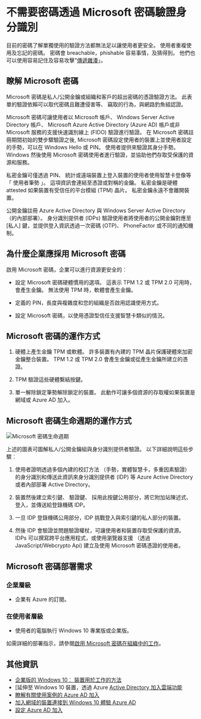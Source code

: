 <properties
    pageTitle="驗證身分識別，不需要密碼透過 Microsoft 密碼 |Microsoft Azure"
    description="部署 Microsoft 密碼提供 Microsoft 密碼及其他資訊的概觀。"
    services="active-directory"
    documentationCenter=""
    authors="femila"
    manager="swadhwa"
    editor=""
    tags="azure-classic-portal"/>

<tags
    ms.service="active-directory"
    ms.workload="identity"
    ms.tgt_pltfrm="na"
    ms.devlang="na"
    ms.topic="article"
    ms.date="09/27/2016"
    ms.author="femila"/>

# <a name="authenticating-identities-without-passwords-through-microsoft-passport"></a>不需要密碼透過 Microsoft 密碼驗證身分識別

目前的密碼了解單獨使用的驗證方法都無法足以讓使用者更安全。 使用者重複使用及忘記的密碼。 密碼會 breachable，phishable 容易事情，及猜得到。 他們也可以使用容易記住及容易攻擊"[傳遞雜湊](https://technet.microsoft.com/dn785092.aspx)」。

## <a name="about-microsoft-passport"></a>瞭解 Microsoft 密碼
Microsoft 密碼是私人/公開金鑰或組織和客戶的超出密碼的憑證驗證方法。 此表單的驗證依賴可以取代密碼且難遭侵害等、 竊取的行為，與網路釣魚組認證。

 Microsoft 密碼可讓使用者以 Microsoft 帳戶、 Windows Server Active Directory 帳戶、 Microsoft Azure Active Directory (Azure AD) 帳戶或非 Microsoft 服務的支援快速識別線上 (FIDO) 驗證進行驗證。 在 Microsoft 密碼註冊期間初始的雙步驟驗證之後, Microsoft 密碼設定使用者的裝置上並使用者設定的手勢，可以在 Windows Hello 或 PIN。 使用者提供來驗證其身分手勢。 Windows 然後使用 Microsoft 密碼使用者進行驗證，並協助他們存取受保護的資源和服務。

私密金鑰可僅透過 PIN、 統計或遠端裝置上登入裝置的使用者使用智慧卡登像等 「 使用者筆勢 」。 這項資訊會連結至憑證或對稱的金鑰。 私密金鑰是硬體 attested 如果裝置有受信任的平台模組 (TPM) 晶片。 私密金鑰永遠不會離開裝置。

公開金鑰註冊 Azure Active Directory 與 Windows Server Active Directory （的內部部署）。 身分識別提供者 (IDPs) 驗證使用者將使用者的公開金鑰對應至 [私人] 鍵，並提供登入資訊透過一次密碼 (OTP)、 PhoneFactor 或不同的通知機制。

## <a name="why-enterprises-should-adopt-microsoft-passport"></a>為什麼企業應採用 Microsoft 密碼

啟用 Microsoft 密碼，企業可以進行資源更安全的︰

* 設定 Microsoft 密碼硬體慣用的選項。 這表示 TPM 1.2 或 TPM 2.0 可用時，會產生金鑰。 無法使用 TPM 時，軟體會產生金鑰。

* 定義的 PIN，長度與複雜度和您的組織是否啟用認識使用方式。

* 設定 Microsoft 密碼，以使用憑證型信任支援智慧卡類似的情況。

## <a name="how-microsoft-passport-works"></a>Microsoft 密碼的運作方式
1. 硬體上產生金鑰 TPM 或軟體。 許多裝置有內建的 TPM 晶片保護硬體來加密金鑰整合裝置。 TPM 1.2 或 TPM 2.0 會產生金鑰或從產生金鑰所建立的憑證。

2. TPM 驗證這些硬體繫結按鍵。

3. 單一解除鎖定筆勢解除鎖定的裝置。 此動作可讓多個資源的存取權如果裝置是網域或 Azure AD 加入。

## <a name="how-the-microsoft-passport-lifecycle-works"></a>Microsoft 密碼生命週期的運作方式

![Microsoft 密碼生命週期](./media/active-directory-azureadjoin/active-directory-azureadjoin-microsoft-passport.png)

上述的圖表可圖解私人/公開金鑰組與身分識別提供者驗證。 以下詳細說明這些步驟︰

1. 使用者證明透過多個內建的校訂方法 （手勢，實體智慧卡，多重因素驗證） 的身分識別和傳送此資訊來身分識別提供者 (IDP) 等 Azure Active Directory 或者內部部署 Active Directory。

2. 裝置然後建立索引鍵、 驗證鍵、 採用此按鍵公用部分，將它附加站陳述式、 登入，並傳送給登錄機碼 IDP。

4. 一旦 IDP 登錄機碼公用部分，IDP 挑戰登入與索引鍵的私人部分的裝置。

5. 然後 IDP 會驗證並問題驗證權杖，可讓使用者和裝置存取受保護的資源。 IDPs 可以撰寫跨平台應用程式，或使用瀏覽器支援 （透過 JavaScript/Webcrypto Api) 建立及使用 Microsoft 密碼憑證的使用者。

## <a name="the-deployment-requirements-for-microsoft-passport"></a>Microsoft 密碼部署需求
### <a name="at-the-enterprise-level"></a>企業層級

* 企業有 Azure 的訂閱。

### <a name="at-the-user-level"></a>在使用者層級

* 使用者的電腦執行 Windows 10 專業版或企業版。

如需詳細的部署指示，請參閱[啟用 Microsoft 密碼在組織中的工作](active-directory-azureadjoin-passport-deployment.md)。


## <a name="additional-information"></a>其他資訊

* [企業版的 Windows 10︰ 裝置用於工作的方法](active-directory-azureadjoin-windows10-devices-overview.md)
* [延伸至 Windows 10 裝置，透過 Azure [Active Directory 加入雲端功能](active-directory-azureadjoin-user-upgrade.md)
* [瞭解有關使用案例的 Azure AD 加入](active-directory-azureadjoin-deployment-aadjoindirect.md)
* [加入網域的裝置連接到 Windows 10 體驗 Azure AD](active-directory-azureadjoin-devices-group-policy.md)
* [設定 Azure AD 加入](active-directory-azureadjoin-setup.md)
